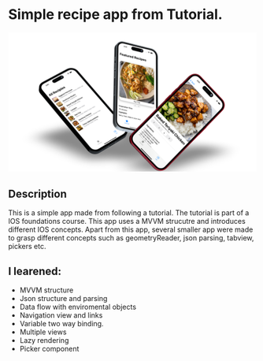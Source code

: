 # Simple recipe app from Tutorial. 
<div align="center">
<img src="./Images/deviceframes(1).png" alt="drawing" width="700"/>
</div>


## Description
This is a simple app made from following a tutorial. The tutorial is part of a IOS foundations course. This app uses a MVVM strucutre and introduces different 
IOS concepts. Apart from this app, several smaller app were made to grasp different concepts such as geometryReader, json parsing, tabview, pickers etc. 

## I learened:
* MVVM structure
* Json structure and parsing
* Data flow with enviromental objects
* Navigation view and links
* Variable two way binding.
* Multiple views
* Lazy rendering
* Picker component
